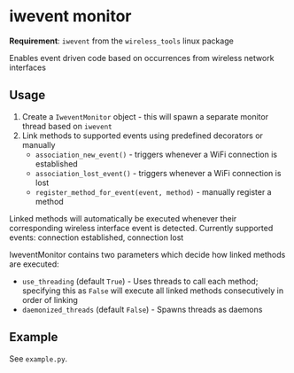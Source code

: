 # iwevent monitor
**Requirement**: `iwevent` from the `wireless_tools` linux package

Enables event driven code based on occurrences from wireless network interfaces

## Usage
1. Create a `IweventMonitor` object - this will spawn a separate monitor thread based on `iwevent`
1. Link methods to supported events using predefined decorators or manually
    * `association_new_event()` - triggers whenever a WiFi connection is established
    * `association_lost_event()` - triggers whenever a WiFi connection is lost
    * `register_method_for_event(event, method)` - manually register a method

Linked methods will automatically be executed whenever their corresponding wireless interface event is detected.
Currently supported events: connection established, connection lost

IweventMonitor contains two parameters which decide how linked methods are executed:
* `use_threading` (default `True`) - Uses threads to call each method; specifying this as `False` will execute all linked methods consecutively in order of linking
* `daemonized_threads` (default `False`) - Spawns threads as daemons

## Example
See `example.py`.